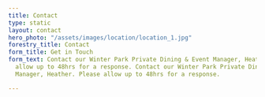```yaml
---
title: Contact
type: static
layout: contact
hero_photo: "/assets/images/location/location_1.jpg"
forestry_title: Contact
form_title: Get in Touch
form_text: Contact our Winter Park Private Dining & Event Manager, Heather. Please
  allow up to 48hrs for a response. Contact our Winter Park Private Dining & Event
  Manager, Heather. Please allow up to 48hrs for a response.

---
```

